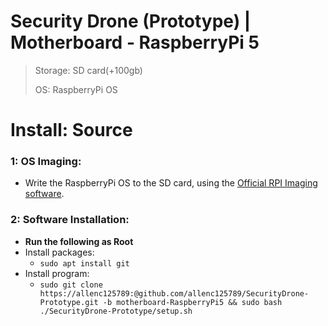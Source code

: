 # Security Drone (Prototype) | Motherboard - RaspberryPi 5

> Storage: SD card(+100gb)
>
> OS: RaspberryPi OS

# Install: Source

### 1: OS Imaging:
+ Write the RaspberryPi OS to the SD card, using the [Official RPI Imaging software](https://www.raspberrypi.com/software/).

### 2: Software Installation:
+ **Run the following as Root**
+ Install packages:
  +  `sudo apt install git`
+ Install program:
  + `sudo git clone https://allenc125789:@github.com/allenc125789/SecurityDrone-Prototype.git -b motherboard-RaspberryPi5 && sudo bash ./SecurityDrone-Prototype/setup.sh`
